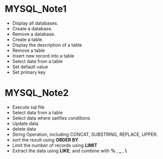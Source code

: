 
# MYSQL_Note1
* Display all databases.
* Create a database.
* Remove a database.
* Create a table.
* Display the description of a table
* Remove a table
* Insert new record into a table
* Select data from a table
* Set default value
* Set primary key

# MYSQL_Note2
* Execute sql file
* Select data from a table
* Select data where satifies conditions
* Update data
* delete data
* String Operation, including CONCAT, SUBSTRING, REPLACE, UPPER.
* sort the result using **ORDER BY**
* Limit the number of records using **LIMIT**
* Extract the data using **LIKE**, and combine with **%** , **_** ,  **\\**

